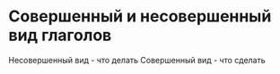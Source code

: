 # Совершенный и несовершенный вид глаголов
Несовершенный вид - что делать
Совершенный вид - что сделать